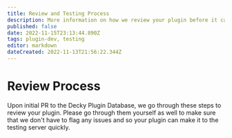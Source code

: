 ```yaml
---
title: Review and Testing Process
description: More information on how we review your plugin before it can make it to users.
published: false
date: 2022-11-15T23:13:44.890Z
tags: plugin-dev, testing
editor: markdown
dateCreated: 2022-11-13T21:56:22.344Z
---
```


# Review Process

Upon initial PR to the Decky Plugin Database, we go through these steps to review your plugin.
Please go through them yourself as well to make sure that we don't have to flag any issues and so your plugin can make it to the testing server quickly.
